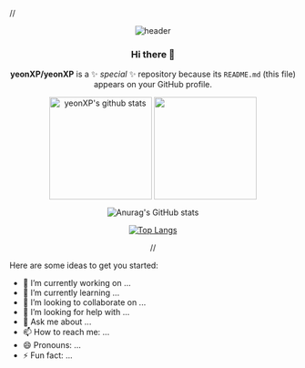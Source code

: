  //<div align=center>

  ![header](https://capsule-render.vercel.app/api?type=waving&color=timeGradient&height=200&section=header&text=yeonXP&fontAlign=81&fontAlignY=35)
  
### Hi there 👋


**yeonXP/yeonXP** is a ✨ _special_ ✨ repository because its `README.md` (this file) appears on your GitHub profile.
 
<a href="https://github.com/yeonXP"><img align="center" style="height:180px" src="https://github-readme-stats.vercel.app/api?username=yeonXP&theme=tokyonight&show_icons=true&include_all_commits=true&theme=nord&hide_border=true" alt="yeonXP's github stats" /></a>
<a href="https://github.com/yeonXP"><img align="center" style="height:180px" src="https://github-readme-stats.vercel.app/api/top-langs/?username=yeonXP&layout=compact&theme=nord&hide_border=true" /></a> 

![Anurag's GitHub stats](https://github-readme-stats.vercel.app/api?username=yeonXP&theme=tokyonight&show_icons=true)

[![Top Langs](https://github-readme-stats.vercel.app/api/top-langs/?username=yeonXP&layout=compact)](https://github.com/delay-100/github-readme-stats)

//</div>

Here are some ideas to get you started:

- 🔭 I’m currently working on ...
- 🌱 I’m currently learning ...
- 👯 I’m looking to collaborate on ...
- 🤔 I’m looking for help with ...
- 💬 Ask me about ...
- 📫 How to reach me: ...
- 😄 Pronouns: ...
- ⚡ Fun fact: ...

 
